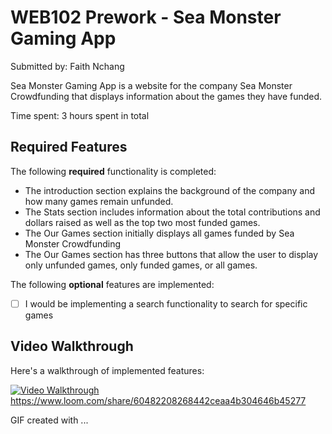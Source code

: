 # WEB102 Prework - Sea Monster Gaming App

Submitted by: Faith Nchang

 Sea Monster Gaming App is a website for the company Sea Monster Crowdfunding that displays information about the games they have funded.

Time spent: 3 hours spent in total

## Required Features

The following **required** functionality is completed:

*  The introduction section explains the background of the company and how many games remain unfunded.
*  The Stats section includes information about the total contributions and dollars raised as well as the top two most funded games.
*  The Our Games section initially displays all games funded by Sea Monster Crowdfunding
* The Our Games section has three buttons that allow the user to display only unfunded games, only funded games, or all games.

The following **optional** features are implemented:

* [ ] I would be implementing a search functionality to search for specific games

## Video Walkthrough

Here's a walkthrough of implemented features:

[<img src='http://i.imgur.com/link/to/your/gif/file.gif' title='Video Walkthrough' width='' alt='Video Walkthrough' />](https://www.loom.com/share/60482208268442ceaa4b304646b45277)
https://www.loom.com/share/60482208268442ceaa4b304646b45277

GIF created with ...  
<!-- Recommended tools:
LiceCap
Loom

## Notes

- The app doesn't really have complex functionalities so I didn't run into many errors

## License

    Copyright 2024 Faith Nchang
    Licensed under the Apache License, Version 2.0 (the "License");
    you may not use this file except in compliance with the License.
    You may obtain a copy of the License at

        http://www.apache.org/licenses/LICENSE-2.0

    Unless required by applicable law or agreed to in writing, software
    distributed under the License is distributed on an "AS IS" BASIS,
    WITHOUT WARRANTIES OR CONDITIONS OF ANY KIND, either express or implied.
    See the License for the specific language governing permissions and
    limitations under the License.

